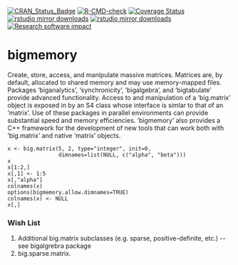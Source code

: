 [![CRAN_Status_Badge](http://www.r-pkg.org/badges/version/bigmemory)](http://cran.r-project.org/package=bigmemory)
[![R-CMD-check](https://github.com/kaneplusplus/bigmemory/workflows/R-CMD-check/badge.svg)](https://github.com/kaneplusplus/bigmemory/actions)
[![Coverage Status](https://coveralls.io/repos/kaneplusplus/bigmemory/badge.svg)](https://coveralls.io/r/kaneplusplus/bigmemory)
[![rstudio mirror downloads](http://cranlogs.r-pkg.org/badges/bigmemory?color=blue)](https://github.com/metacran/cranlogs.app)
[![rstudio mirror downloads](http://cranlogs.r-pkg.org/badges/grand-total/bigmemory?color=blue)](https://github.com/metacran/cranlogs.app)
[![Research software impact](http://depsy.org/api/package/cran/bigmemory/badge.svg)](http://depsy.org/package/r/bigmemory)
<!---
[![Total Downloads](https://poser.pugx.org/simkimsia/utility_behaviors/d/total.png)](https://packagist.org/packages/simkimsia/utility_behaviors)
[![Latest Stable Version](https://poser.pugx.org/simkimsia/utility_behaviors/v/stable.png)](https://packagist.org/packages/simkimsia/utility_behaviors)
--->

bigmemory
=========

Create, store, access, and manipulate massive matrices.  Matrices are, by default, allocated to shared memory and may use memory-mapped files. Packages ‘biganalytics’, ‘synchronicity’, ‘bigalgebra’, and ‘bigtabulate’ provide advanced functionality. Access to and manipulation of a ‘big.matrix’ object is exposed in by an S4 class whose interface is simlar to that of an ‘matrix’. Use of these packages in parallel environments can provide substantial speed and memory efficiencies.  ‘bigmemory’ also provides a C++ framework for the development of new tools that can work both with ‘big.matrix’ and native ‘matrix’ objects.

```{R}
x <- big.matrix(5, 2, type="integer", init=0,
                dimnames=list(NULL, c("alpha", "beta")))
x
x[1:2,]
x[,1] <- 1:5
x[,"alpha"]
colnames(x)
options(bigmemory.allow.dimnames=TRUE)
colnames(x) <- NULL
x[,]
```

### Wish List
1. Additional big.matrix subclasses (e.g. sparse, positive-definite, etc.) 
    -- see bigalgrebra package
2. big.sparse.matrix.

